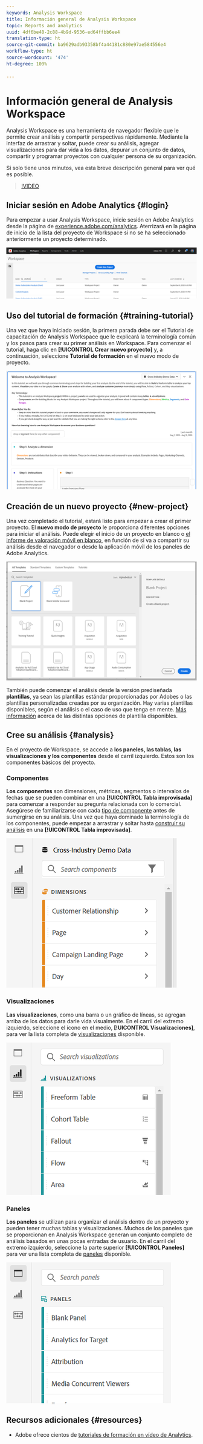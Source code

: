 ```yaml
---
keywords: Analysis Workspace
title: Información general de Analysis Workspace
topic: Reports and analytics
uuid: 4df6be48-2c88-4b9d-9536-ed64ffbb6ee4
translation-type: ht
source-git-commit: ba9629adb93358bf4a44181c880e97ae584556e4
workflow-type: ht
source-wordcount: '474'
ht-degree: 100%

---
```



# Información general de Analysis Workspace

Analysis Workspace es una herramienta de navegador flexible que le permite crear análisis y compartir perspectivas rápidamente. Mediante la interfaz de arrastrar y soltar, puede crear su análisis, agregar visualizaciones para dar vida a los datos, depurar un conjunto de datos, compartir y programar proyectos con cualquier persona de su organización.

Si solo tiene unos minutos, vea esta breve descripción general para ver qué es posible.

>[!VIDEO](https://video.tv.adobe.com/v/26266/?quality=12&captions=spa)

## Iniciar sesión en Adobe Analytics {#login}

Para empezar a usar Analysis Workspace, inicie sesión en Adobe Analytics desde la página de [experience.adobe.com/analytics](https://experience.adobe.com/analytics). Aterrizará en la página de inicio de la lista del proyecto de Workspace si no se ha seleccionado anteriormente un proyecto determinado.

![](assets/login-analytics.png)

## Uso del tutorial de formación {#training-tutorial}

Una vez que haya iniciado sesión, la primera parada debe ser el Tutorial de capacitación de Analysis Workspace que le explicará la terminología común y los pasos para crear su primer análisis en Workspace. Para comenzar el tutorial, haga clic en **[!UICONTROL Crear nuevo proyecto]** y, a continuación, seleccione **Tutorial de formación** en el nuevo modo de proyecto.

![](assets/training-tutorial.png)

## Creación de un nuevo proyecto {#new-project}

Una vez completado el tutorial, estará listo para empezar a crear el primer proyecto. El **nuevo modo de proyecto** le proporciona diferentes opciones para iniciar el análisis. Puede elegir el inicio de un proyecto en blanco o [el informe de valoración móvil en blanco](https://docs.adobe.com/content/help/es-ES/analytics/analyze/mobapp/curator.html), en función de si va a compartir su análisis desde el navegador o desde la aplicación móvil de los paneles de Adobe Analytics.

![](assets/create-new-project.png)

También puede comenzar el análisis desde la versión prediseñada **plantillas**, ya sean las plantillas estándar proporcionadas por Adobes o las plantillas personalizadas creadas por su organización. Hay varias plantillas disponibles, según el análisis o el caso de uso que tenga en mente. [Más información](/help/analysis-workspace/build-workspace-project/starter-projects.md) acerca de las distintas opciones de plantilla disponibles.

## Cree su análisis {#analysis}

En el proyecto de Workspace, se accede a **los paneles, las tablas, las visualizaciones y los componentes** desde el carril izquierdo. Estos son los componentes básicos del proyecto.

### Componentes

**Los componentes** son dimensiones, métricas, segmentos o intervalos de fechas que se pueden combinar en una **[!UICONTROL Tabla improvisada]** para comenzar a responder su pregunta relacionada con lo comercial. Asegúrese de familiarizarse con cada [tipo de componente](/help/components/overview.md) antes de sumergirse en su análisis. Una vez que haya dominado la terminología de los componentes, puede empezar a arrastrar y soltar hasta [construir su análisis](/help/analysis-workspace/build-workspace-project/freeform-overview.md) en una **[!UICONTROL Tabla improvisada]**.

![](assets/build-components.png)

### Visualizaciones

**Las visualizaciones**, como una barra o un gráfico de líneas, se agregan arriba de los datos para darle vida visualmente. En el carril del extremo izquierdo, seleccione el icono en el medio, **[!UICONTROL Visualizaciones]**, para ver la lista completa de [visualizaciones](/help/analysis-workspace/visualizations/freeform-analysis-visualizations.md) disponible.

![](assets/build-visualizations.png)

### Paneles

**Los paneles** se utilizan para organizar el análisis dentro de un proyecto y pueden tener muchas tablas y visualizaciones. Muchos de los paneles que se proporcionan en Analysis Workspace generan un conjunto completo de análisis basados en unas pocas entradas de usuario. En el carril del extremo izquierdo, seleccione la parte superior **[!UICONTROL Paneles]** para ver una lista completa de [paneles](/help/analysis-workspace/c-panels/panels.md) disponible.

![](assets/build-panels.png)

## Recursos adicionales {#resources}

* Adobe ofrece cientos de [tutoriales de formación en vídeo de Analytics](https://docs.adobe.com/content/help/en/analytics-learn/tutorials/overview.html).
